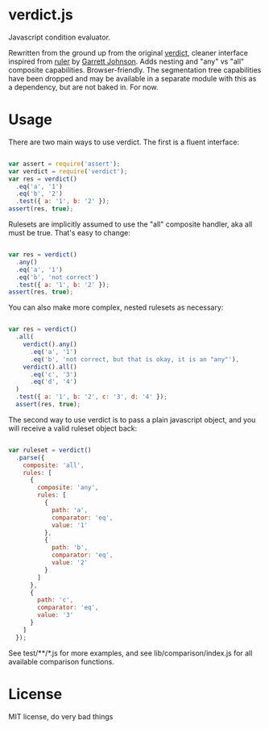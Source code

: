 verdict.js
==========

Javascript condition evaluator.

Rewritten from the ground up from the original [verdict](https://github.com/rfink/verdict),
cleaner interface inspired from [ruler](https://github.com/RedVentures/ruler) by
[Garrett Johnson](https://github.com/gjohnson).  Adds nesting and "any" vs "all"
composite capabilities.  Browser-friendly.  The segmentation tree capabilities have been
dropped and may be available in a separate module with this as a dependency, but are
not baked in.  For now.

Usage
==========

There are two main ways to use verdict.  The first is a fluent interface:

```javascript

var assert = require('assert');
var verdict = require('verdict');
var res = verdict()
  .eq('a', '1')
  .eq('b', '2')
  .test({ a: '1', b: '2' });
assert(res, true);

```

Rulesets are implicitly assumed to use the "all" composite handler, aka all must be true.
That's easy to change:

```javascript

var res = verdict()
  .any()
  .eq('a', '1')
  .eq('b', 'not correct')
  .test({ a: '1', b: '2' });
assert(res, true);

```

You can also make more complex, nested rulesets as necessary:

```javascript

var res = verdict()
  .all(
    verdict().any()
      .eq('a', '1')
      .eq('b', 'not correct, but that is okay, it is an "any"'),
    verdict().all()
      .eq('c', '3')
      .eq('d', '4')
  )
  .test({ a: '1', b: '2', c: '3', d: '4' });
  assert(res, true);

```

The second way to use verdict is to pass a plain javascript object, and you
will receive a valid ruleset object back:

```javascript

var ruleset = verdict()
  .parse({
    composite: 'all',
    rules: [
      {
        composite: 'any',
        rules: [
          {
            path: 'a',
            comparator: 'eq',
            value: '1'
          },
          {
            path: 'b',
            comparator: 'eq',
            value: '2'
          }
        ]
      },
      {
        path: 'c',
        comparator: 'eq',
        value: '3'
      }
    ]
  });

```

See test/**/*.js for more examples, and see lib/comparison/index.js for all available
comparison functions.


License
==========

MIT license, do very bad things

